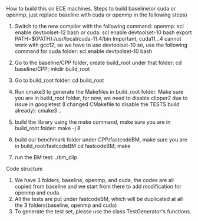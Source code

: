How to build this on ECE machines.
Steps to build baseline(or cuda or openmp, just replace baseline with cuda or openmp in the following steps)
1. Switch to the new compiler with the following command: 
    openmp: scl enable devtoolset-12 bash
or 
cuda: scl enable devtoolset-10 bash
export PATH=${PATH}:/usr/local/cuda-11.4/bin
   Important, cuda11...4 cannot work with gcc12, so we have to use devtoolset-10
so, use the following command for cuda folder:
 scl enable devtoolset-10 bash
2. Go to the baseline/CPP folder, create build_root under that folder:
   cd baseline/CPP;
   mkdir build_root
3. Go to build_root folder: cd build_root
4. Run cmake3 to generate the Makefiles in build_root folder. Make sure you are in build_root folder, for now, we need to disable clipper2 due to issue in googletest (I changed CMakefile to disable the TESTS build already):
   cmake3 ..
5. build the library using the make command, make sure you are in build_root folder:
make -j 8
6. build our benchmark folder under CPP/fastcodeBM, make sure you are in build_root/fastcodeBM
cd fastcodeBM;
make

8. run the BM test: ./bm_clip

Code structure
1. We have 3 folders, baseline, openmp, and cuda, the codes are all copied from baseline and we start from there to add modification for openmp and cuda.
2. All the tests are put under fastcodeBM, which will be duplicated at all the 3 folders(baseline, openmp and cuda)
3. To generate the test set, please use the class TestGenerator's functions.


